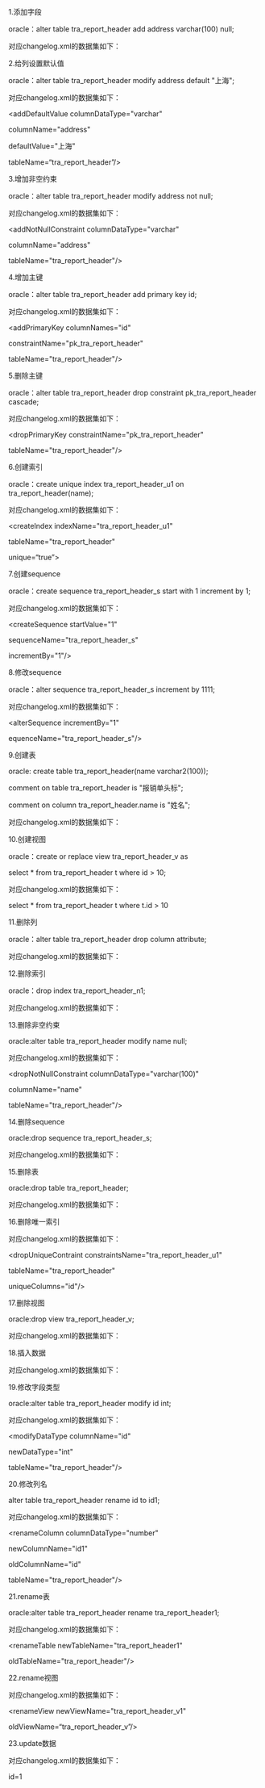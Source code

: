 1.添加字段

oracle：alter table tra_report_header add address varchar(100) null;

对应changelog.xml的数据集如下：

<changeSet id="2019012420040001" author="meng.li">

<addColumn tableName="tra_report_header">

<column name="address" type="varchar(100)" />

</addColumn>

</changeSet>

2.给列设置默认值

oracle：alter table tra_report_header modify address default "上海";

对应changelog.xml的数据集如下：

<changeSet id="2019012420040002" author="meng.li">

<addDefaultValue columnDataType="varchar"

columnName="address"

defaultValue="上海"

tableName=“tra_report_header”/>

</changeSet>

3.增加非空约束

oracle：alter table tra_report_header modify address not null;

对应changelog.xml的数据集如下：

<changeSet id="2019012420040003" author="meng.li">

<addNotNullConstraint columnDataType="varchar"

columnName="address"

tableName="tra_report_header"/>

</changeSet>

4.增加主键

oracle：alter table tra_report_header add primary key id;

对应changelog.xml的数据集如下：

<changeSet id="2019012420040004" author="meng.li">

<addPrimaryKey columnNames="id"

constraintName="pk_tra_report_header"

tableName="tra_report_header"/>

</changeSet>

5.删除主键

oracle：alter table tra_report_header drop constraint pk_tra_report_header cascade;

对应changelog.xml的数据集如下：

<changeSet id="2019012420040005" author="meng.li">

<dropPrimaryKey constraintName="pk_tra_report_header"

tableName="tra_report_header"/>

</changeSet>

6.创建索引

oracle：create unique index tra_report_header_u1 on tra_report_header(name);

对应changelog.xml的数据集如下：

<changeSet id="2019012420040006" author="meng.li">

<createIndex indexName="tra_report_header_u1"

tableName="tra_report_header"

unique=“true”>

<column name="name" type="varchar(100)"/>

</createIndex>

</changeSet>

7.创建sequence

oracle：create sequence tra_report_header_s start with 1 increment by 1;

对应changelog.xml的数据集如下：

<changeSet id="2019012420040007" author="meng.li">

<createSequence startValue="1"

sequenceName="tra_report_header_s"

incrementBy="1"/>

</changeSet>

8.修改sequence

oracle：alter sequence tra_report_header_s increment by 1111;

对应changelog.xml的数据集如下：

<changeSet id="2019012420040008" author="meng.li">

<alterSequence incrementBy="1"

equenceName="tra_report_header_s"/>

</changeSet>

9.创建表

oracle: create table tra_report_header(name varchar2(100));

comment on table tra_report_header is "报销单头标";

comment on column tra_report_header.name is "姓名";

对应changelog.xml的数据集如下：

<changeSet id="2019012420040009" author="meng.li">

<createTable tableName="tra_report_header">

<column name="name" type="varchar2(100)" remark="姓名"/>

</createTable>

</changeSet>

10.创建视图

oracle：create or replace view tra_report_header_v as

select * from tra_report_header t where id > 10;

对应changelog.xml的数据集如下：

<changeSet id="2019012420040010" author="meng.li">

<createView replaceIfExists="true" viewName="tra_report_header_v">

select * from tra_report_header t where t.id > 10

</createView>

</changeSet>

11.删除列

oracle：alter table tra_report_header drop column attribute;

对应changelog.xml的数据集如下：

<changeSet id="2019012420040011" author="meng.li">

<dropColumn column="attribute" tableName="tra_report_header"/>

</changeSet>

12.删除索引

oracle：drop index tra_report_header_n1;

对应changelog.xml的数据集如下：

<changeSet id="2019012420040013" author="meng.li">

<dropIndex indexName="tra_report_header_n1" tableName="tra_report_header"/>

</changeSet>

13.删除非空约束

oracle:alter table tra_report_header modify name null;

对应changelog.xml的数据集如下：

<changeSet id="2019012420040013" author="meng.li">

<dropNotNullConstraint columnDataType="varchar(100)"

columnName="name"

tableName="tra_report_header"/>

</changeSet>

14.删除sequence

oracle:drop sequence tra_report_header_s;

对应changelog.xml的数据集如下：

<changeSet id="2019012420040014" author="meng.li">

<dropSequence sequenceName="tra_report_header_s"/>

</changeSet>

15.删除表

oracle:drop table tra_report_header;

对应changelog.xml的数据集如下：

<changeSet id="2019012420040015" author="meng.li">

<dropTable tableName="tra_report_header" cascadeConstraints="true"/>

</changeSet>

16.删除唯一索引

对应changelog.xml的数据集如下：

<changeSet id="2019012420040016" author="meng.li">

<dropUniqueContraint constraintsName="tra_report_header_u1"

tableName="tra_report_header"

uniqueColumns="id"/>

</changeSet>

17.删除视图

oracle:drop view tra_report_header_v;

对应changelog.xml的数据集如下：

<changeSet id="2019012420040017" author="meng.li">

<dropView viewName="tra_report_header" />

</changeSet>

18.插入数据

对应changelog.xml的数据集如下：

<changeSet id="2019012420040018" author="meng.li">

<insert tableName="tra_report_header">

<column name="id" type="number" value="1"/>

</insert>

</changeSet>

19.修改字段类型

oracle:alter table tra_report_header modify id int;

对应changelog.xml的数据集如下：

<changeSet id="2019012420040019" author="meng.li">

<modifyDataType columnName="id"

newDataType="int"

tableName="tra_report_header"/>

</changeSet>

20.修改列名

alter table tra_report_header rename id to id1;

对应changelog.xml的数据集如下：

<changeSet id="2019012420040020" author="meng.li">

<renameColumn columnDataType="number"

newColumnName="id1"

oldColumnName="id"

tableName="tra_report_header"/>

</changeSet>

21.rename表

oracle:alter table tra_report_header rename tra_report_header1;

对应changelog.xml的数据集如下：

<changeSet id="2019012420040021" author="meng.li">

<renameTable newTableName="tra_report_header1"

oldTableName="tra_report_header"/>

</changeSet>

22.rename视图

对应changelog.xml的数据集如下：

<changeSet id="2019012420040022" author="meng.li">

<renameView newViewName="tra_report_header_v1"

oldViewName=“tra_report_header_v”/>

</changeSet>

23.update数据

对应changelog.xml的数据集如下：

<changeSet id="2019012420040023" author="meng.li">

<update tableName="tra_report_header">

<column name="name" type="varchar(100)" value="ryan"/>

<where>id=1</where>

</changeSet>

 

 

 

 

 

 

 

 

 

 

 